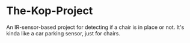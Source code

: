 # The-Kop-Project
An IR-sensor-based project for detecting if a chair is in place or not.
It's kinda like a car parking sensor, just for chairs.
